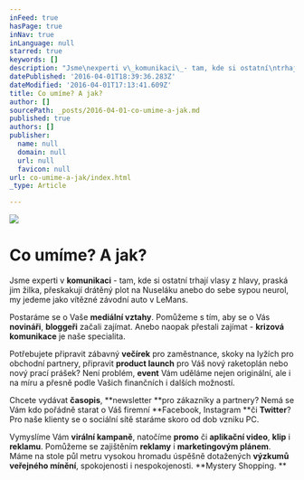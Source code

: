 ```yaml
---
inFeed: true
hasPage: true
inNav: true
inLanguage: null
starred: true
keywords: []
description: "Jsme\nexperti v\_komunikaci\_- tam, kde si ostatní\ntrhají vlasy z hlavy, praská jim žilka, přeskakují drátěný plot na Nuseláku anebo do sebe sypou neurol, my\njedeme jako vítězné závodní auto v LeMans."
datePublished: '2016-04-01T18:39:36.283Z'
dateModified: '2016-04-01T17:13:41.609Z'
title: Co umíme? A jak?
author: []
sourcePath: _posts/2016-04-01-co-umime-a-jak.md
published: true
authors: []
publisher:
  name: null
  domain: null
  url: null
  favicon: null
url: co-umime-a-jak/index.html
_type: Article

---
```

![](https://the-grid-user-content.s3-us-west-2.amazonaws.com/0a280c5c-838c-4e46-8ee4-1f3aa74beb5a.jpg)

# Co umíme? A jak?

Jsme
experti v **komunikaci** - tam, kde si ostatní
trhají vlasy z hlavy, praská jim žilka, přeskakují drátěný plot na Nuseláku anebo do sebe sypou neurol, my
jedeme jako vítězné závodní auto v LeMans.

Postaráme
se o Vaše **mediální vztahy**. Pomůžeme s tím, aby se o
Vás **novináři**, **bloggeři** začali zajímat. Anebo naopak přestali zajímat - **krizová komunikace** je naše specialita. 

Potřebujete
připravit zábavný **večírek** pro zaměstnance,
skoky na lyžích pro obchodní partnery, připravit **product
launch** pro Váš nový raketoplán nebo nový prací prášek?
Není problém, **event** Vám uděláme nejen
originální, ale i na míru a přesně podle Vašich finančních i
dalších možností.

Chcete
vydávat **časopis**, **newsletter **pro
zákazníky a partnery? Nemá se Vám kdo pořádně starat o Váš
firemní **Facebook, Instagram **či **Twitter**?
Pro naše klienty se o sociální sítě staráme skoro od dob vzniku
PC.

Vymyslíme
Vám **virální kampaně**, natočíme **promo** či **aplikační
video**, **klip** i **reklamu**. Pomůžeme se
zajištěním **reklamy** i **marketingovým
plánem**. Máme na stole  půl metru vysokou hromadu úspěšně
dotažených **výzkumů veřejného mínění**,
spokojenosti i nespokojenosti. **Mystery Shopping. **